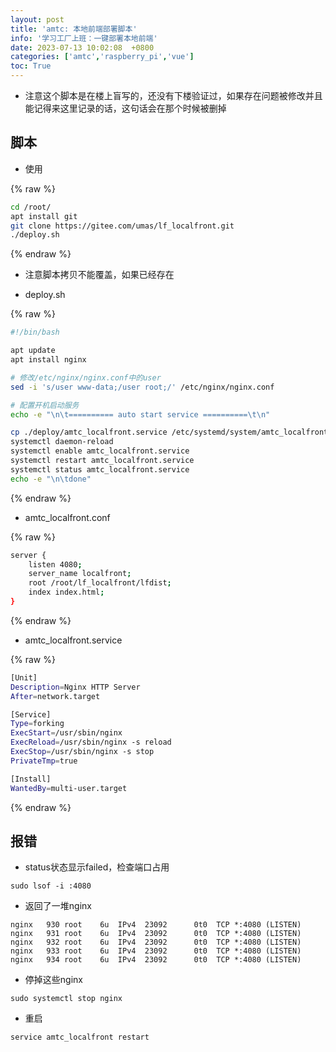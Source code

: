 ```yaml
---
layout: post
title: 'amtc: 本地前端部署脚本'
info: '学习工厂上班：一键部署本地前端'
date: 2023-07-13 10:02:08  +0800
categories: ['amtc','raspberry_pi','vue']
toc: True
---
```



- 注意这个脚本是在楼上盲写的，还没有下楼验证过，如果存在问题被修改并且能记得来这里记录的话，这句话会在那个时候被删掉


## 脚本


- 使用

{% raw %}
```bash
cd /root/
apt install git
git clone https://gitee.com/umas/lf_localfront.git
./deploy.sh
```
{% endraw %}

- 注意脚本拷贝不能覆盖，如果已经存在

- deploy.sh

{% raw %}
```bash
#!/bin/bash

apt update
apt install nginx

# 修改/etc/nginx/nginx.conf中的user
sed -i 's/user www-data;/user root;/' /etc/nginx/nginx.conf

# 配置开机启动服务
echo -e "\n\t========== auto start service ==========\t\n"

cp ./deploy/amtc_localfront.service /etc/systemd/system/amtc_localfront.service
systemctl daemon-reload
systemctl enable amtc_localfront.service
systemctl restart amtc_localfront.service
systemctl status amtc_localfront.service
echo -e "\n\tdone"
```
{% endraw %}



- amtc_localfront.conf

{% raw %}
```bash
server {
    listen 4080;
    server_name localfront; 
    root /root/lf_localfront/lfdist;
    index index.html;
}
```
{% endraw %}


- amtc_localfront.service

{% raw %}
```bash
[Unit]
Description=Nginx HTTP Server
After=network.target

[Service]
Type=forking
ExecStart=/usr/sbin/nginx
ExecReload=/usr/sbin/nginx -s reload
ExecStop=/usr/sbin/nginx -s stop
PrivateTmp=true

[Install]
WantedBy=multi-user.target
```
{% endraw %}


## 报错

- status状态显示failed，检查端口占用

```
sudo lsof -i :4080
```

- 返回了一堆nginx

```
nginx   930 root    6u  IPv4  23092      0t0  TCP *:4080 (LISTEN)
nginx   931 root    6u  IPv4  23092      0t0  TCP *:4080 (LISTEN)
nginx   932 root    6u  IPv4  23092      0t0  TCP *:4080 (LISTEN)
nginx   933 root    6u  IPv4  23092      0t0  TCP *:4080 (LISTEN)
nginx   934 root    6u  IPv4  23092      0t0  TCP *:4080 (LISTEN)
```

- 停掉这些nginx

```
sudo systemctl stop nginx
```

- 重启

```
service amtc_localfront restart
```

